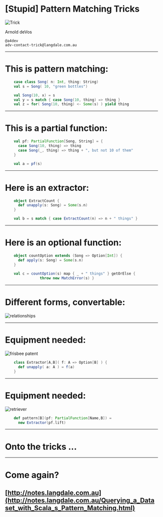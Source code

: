 # [Stupid] Pattern Matching Tricks

![Trick](https://github.com/etorreborre/pattern_tricks/raw/master/dog.jpeg)

Arnold deVos

    @a4dev
    adv-contact-trick@langdale.com.au

---
# This is pattern matching:

```scala
    case class Song( n: Int, thing: String)
    val s = Song( 10, "green bottles")

    val Song(10, x) = s
    val y = s match { case Song(10, thing) => thing }
    val z = for( Song(10, thing) <- Some(s) ) yield thing 
```
---
# This is a partial function:
```scala
    val pf: PartialFunction[Song, String] = { 
      case Song(10, thing) => thing 
      case Song(_, thing) => thing + ", but not 10 of them"
    }

    val a = pf(s)
```
---
# Here is an extractor:
```scala
    object ExtractCount {
      def unapply(s: Song) = Some(s.n)
    }

    val b = s match { case ExtractCount(n) => n + " things" }
```
---
# Here is an optional function:

```scala
    object countOption extends (Song => Option[Int]) {
      def apply(s: Song) = Some(s.n)
    }
   
    val c = countOption(s) map { _ + " things" } getOrElse { 
                throw new MatchError(s) }
```
---
# Different forms, convertable:

![relationships](https://github.com/etorreborre/pattern_tricks/raw/master/relationships.png)

---
# Equipment needed:

![frisbee patent](https://github.com/etorreborre/pattern_tricks/raw/master/frisbee2.jpg)

```scala
    class Extractor[A,B]( f: A => Option[B] ) { 
      def unapply( a: A ) = f(a) 
    }
```
---
# Equipment needed:

![retriever](https://github.com/etorreborre/pattern_tricks/raw/master/dog2.jpeg)

```scala
    def pattern[B](pf: PartialFunction[Name,B]) = 
      new Extractor(pf.lift)
```
---
# Onto the tricks ...

---
# Come again?

## [http://notes.langdale.com.au](http://notes.langdale.com.au/Querying_a_Dataset_with_Scala_s_Pattern_Matching.html)
